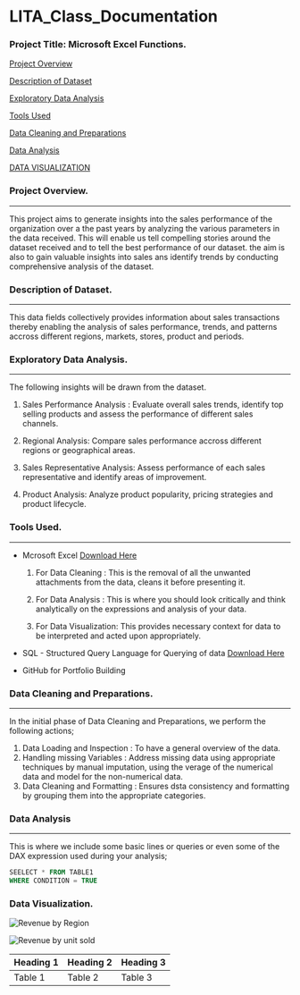 # LITA_Class_Documentation

### Project Title: Microsoft Excel Functions.

[Project Overview](#project-overview)

[Description of Dataset](#description-of-dataset)

[Exploratory Data Analysis](#exploratory-data-analysis)

[Tools Used](#tools-used)

[Data Cleaning and Preparations](#data-cleaning-and-preparations)

[Data Analysis](#data-analysis)

[DATA VISUALIZATION](data-visualization)


### Project Overview.
---
This project aims to generate insights into the sales performance of the organization over a the past years by analyzing the various parameters in the data received. This will enable us tell compelling stories around the dataset received and to tell the best performance of our dataset. the aim is also to gain valuable insights into sales ans identify trends by conducting comprehensive analysis of the dataset.

### Description of Dataset.
---
This data fields collectively provides information about sales transactions thereby enabling the analysis of sales performance, trends, and patterns accross different regions, markets, stores, product and periods.

### Exploratory Data Analysis.
---
The following insights will be drawn from the dataset.
   
1. Sales Performance Analysis : Evaluate overall sales trends, identify top selling products and assess the performance of different sales channels.

2. Regional Analysis: Compare sales performance accross different regions or geographical areas.

3. Sales Representative Analysis: Assess performance of each sales representative and identify areas of improvement.

4. Product Analysis: Analyze product popularity, pricing strategies and product lifecycle.




### Tools Used.
---
-  Mcrosoft Excel [Download Here](https://www.microsoft.com)
    1. For Data Cleaning : This is the removal of all the unwanted attachments from the data, cleans it before presenting it.
   
    2. For Data Analysis : This is where you should look critically and think analytically on the expressions and analysis of your data.
   
    3. For Data Visualization: This provides necessary context for data to be interpreted and acted upon appropriately.

- SQL - Structured Query Language for Querying of data [Download Here](http://www.microsoft.com)

- GitHub for Portfolio Building

### Data Cleaning and Preparations.
---
 In the initial phase of Data Cleaning and Preparations, we perform the following actions;
  1. Data Loading and Inspection : To have a general overview of the data.
  2. Handling missing Variables : Address missing data using appropriate techniques by manual imputation, using the verage of the numerical data and model for the non-numerical data.
  3. Data Cleaning and Formatting : Ensures dsta consistency and formatting by grouping them into the appropriate categories.
 
 ### Data Analysis
  ---
  This is where we include some basic lines or queries or even some of the DAX expression used during your analysis;

```SQL
SEELECT * FROM TABLE1
WHERE CONDITION = TRUE
```
### Data Visualization.


![Revenue by Region](https://github.com/user-attachments/assets/aa82bd45-0cde-4a69-baa1-fb77808e304f)


![Revenue by unit sold](https://github.com/user-attachments/assets/a2adf8b7-0453-483c-b370-56c36bddbaf1)




|Heading 1|Heading 2|Heading 3|
|--------|--------|--------|
|Table 1|Table 2|Table 3|


